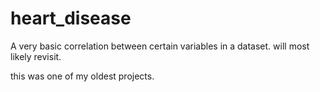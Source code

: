 # heart_disease
A very basic correlation between certain variables in a dataset. will most likely revisit.

this was one of my oldest projects. 
